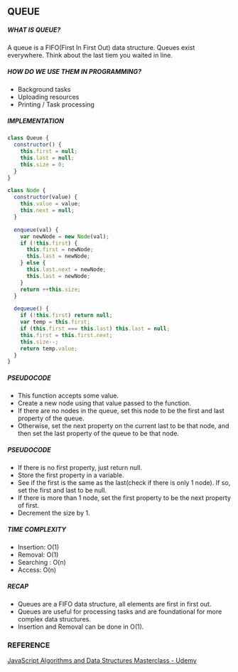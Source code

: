 ## QUEUE

##### WHAT IS QUEUE?

A queue is a FIFO(First In First Out) data structure. Queues exist everywhere. Think about the last tiem you waited in line.

##### HOW DO WE USE THEM IN PROGRAMMING?

- Background tasks
- Uploading resources
- Printing / Task processing

##### IMPLEMENTATION

```javascript
class Queue {
  constructor() {
    this.first = null;
    this.last = null;
    this.size = 0;
  }
}

class Node {
  constructor(value) {
    this.value = value;
    this.next = null;
  }

  enqueue(val) {
    var newNode = new Node(val);
    if (!this.first) {
      this.first = newNode;
      this.last = newNode;
    } else {
      this.last.next = newNode;
      this.last = newNode;
    }
    return ++this.size;
  }

  dequeue() {
    if (!this.first) return null;
    var temp = this.first;
    if (this.first === this.last) this.last = null;
    this.first = this.first.next;
    this.size--;
    return temp.value;
  }
}
```

##### PSEUDOCODE

- This function accepts some value.
- Create a new node using that value passed to the function.
- If there are no nodes in the queue, set this node to be the first and last property of the queue.
- Otherwise, set the next property on the current last to be that node, and then set the last property of the queue to be that node.

##### PSEUDOCODE

- If there is no first property, just return null.
- Store the first property in a variable.
- See if the first is the same as the last(check if there is only 1 node). If so, set the first and last to be null.
- If there is more than 1 node, set the first property to be the next property of first.
- Decrement the size by 1.

##### TIME COMPLEXITY

- Insertion: O(1)
- Removal: O(1)
- Searching : O(n)
- Access: O(n)

##### RECAP

- Queues are a FIFO data structure, all elements are first in first out.
- Queues are useful for processing tasks and are foundational for more complex data structures.
- Insertion and Removal can be done in O(1).

### REFERENCE

[JavaScript Algorithms and Data Structures Masterclass - Udemy](https://www.udemy.com/js-algorithms-and-data-structures-masterclass/)

